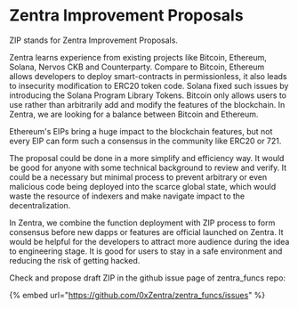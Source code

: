 # Zentra Improvement Proposals

ZIP stands for Zentra Improvement Proposals.

Zentra learns experience from existing projects like Bitcoin, Ethereum, Solana, Nervos CKB and Counterparty. Compare to Bitcoin, Ethereum allows developers to deploy smart-contracts in permissionless, it also leads to insecurity modification to ERC20 token code. Solana fixed such issues by introducing the Solana Program Library Tokens. Bitcoin only allows users to use rather than arbitrarily add and modify the features of the blockchain. In Zentra, we are looking for a balance between Bitcoin and Ethereum.

Ethereum's EIPs bring a huge impact to the blockchain features, but not every EIP can form such a consensus in the community like ERC20 or 721.

The proposal could be done in a more simplify and efficiency way. It would be good for anyone with some technical background to review and verify. It could be a necessary but minimal process to prevent arbitrary or even malicious code being deployed into the scarce global state, which would waste the resource of indexers and make navigate impact to the decentralization.

In Zentra, we combine the function deployment with ZIP process to form consensus before new dapps or features are official launched on Zentra. It would be helpful for the developers to attract more audience during the idea to engineering stage. It is good for users to stay in a safe environment and reducing the risk of getting hacked.

Check and propose draft ZIP in the github issue page of zentra\_funcs repo:

{% embed url="https://github.com/0xZentra/zentra_funcs/issues" %}

